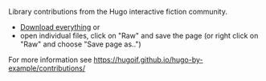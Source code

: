 Library contributions from the Hugo interactive fiction community.

* [Download everything](https://github.com/hugoif/library-contributions/archive/main.zip) or
* open individual files, click on "Raw" and save the page (or right click on "Raw" and choose "Save page as..")

For more information see https://hugoif.github.io/hugo-by-example/contributions/
